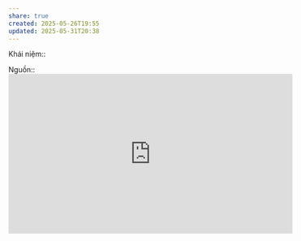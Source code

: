 ```yaml
---
share: true
created: 2025-05-26T19:55
updated: 2025-05-31T20:38
---
```

Khái niệm:: 

Nguồn:: <iframe width="560" height="315" src="https://www.youtube.com/embed/watch?v=9PbZrK3M1Us" title="YouTube video player" frameborder="0" allow="accelerometer; autoplay; clipboard-write; encrypted-media; gyroscope; picture-in-picture; web-share" referrerpolicy="strict-origin-when-cross-origin" allowfullscreen></iframe>